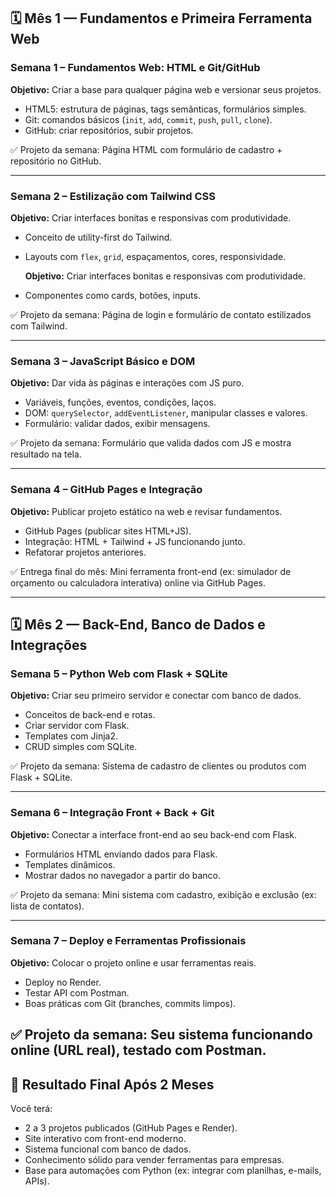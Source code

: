 ## 🗓 **Mês 1 — Fundamentos e Primeira Ferramenta Web**

### **Semana 1 – Fundamentos Web: HTML e Git/GitHub**

**Objetivo:** Criar a base para qualquer página web e versionar seus projetos.

- HTML5: estrutura de páginas, tags semânticas, formulários simples.
- Git: comandos básicos (`init`, `add`, `commit`, `push`, `pull`, `clone`).
- GitHub: criar repositórios, subir projetos.

✅ Projeto da semana: Página HTML com formulário de cadastro + repositório no GitHub.

---

### **Semana 2 – Estilização com Tailwind CSS**

**Objetivo:** Criar interfaces bonitas e responsivas com produtividade.

- Conceito de utility-first do Tailwind.
- Layouts com `flex`, `grid`, espaçamentos, cores, responsividade.
    
    **Objetivo:** Criar interfaces bonitas e responsivas com produtividade.
    
- Componentes como cards, botões, inputs.

✅ Projeto da semana: Página de login e formulário de contato estilizados com Tailwind.

---

### **Semana 3 – JavaScript Básico e DOM**

**Objetivo:** Dar vida às páginas e interações com JS puro.

- Variáveis, funções, eventos, condições, laços.
- DOM: `querySelector`, `addEventListener`, manipular classes e valores.
- Formulário: validar dados, exibir mensagens.

✅ Projeto da semana: Formulário que valida dados com JS e mostra resultado na tela.

---

### **Semana 4 – GitHub Pages e Integração**

**Objetivo:** Publicar projeto estático na web e revisar fundamentos.

- GitHub Pages (publicar sites HTML+JS).
- Integração: HTML + Tailwind + JS funcionando junto.
- Refatorar projetos anteriores.

✅ Entrega final do mês: Mini ferramenta front-end (ex: simulador de orçamento ou calculadora interativa) online via GitHub Pages.

---

## 🗓 **Mês 2 — Back-End, Banco de Dados e Integrações**

### **Semana 5 – Python Web com Flask + SQLite**

**Objetivo:** Criar seu primeiro servidor e conectar com banco de dados.

- Conceitos de back-end e rotas.
- Criar servidor com Flask.
- Templates com Jinja2.
- CRUD simples com SQLite.

✅ Projeto da semana: Sistema de cadastro de clientes ou produtos com Flask + SQLite.

---

### **Semana 6 – Integração Front + Back + Git**

**Objetivo:** Conectar a interface front-end ao seu back-end com Flask.

- Formulários HTML enviando dados para Flask.
- Templates dinâmicos.
- Mostrar dados no navegador a partir do banco.

✅ Projeto da semana: Mini sistema com cadastro, exibição e exclusão (ex: lista de contatos).

---

### **Semana 7 – Deploy e Ferramentas Profissionais**

**Objetivo:** Colocar o projeto online e usar ferramentas reais.

- Deploy no Render.
- Testar API com Postman.
- Boas práticas com Git (branches, commits limpos).

✅ Projeto da semana: Seu sistema funcionando online (URL real), testado com Postman.
---

## 🎯 **Resultado Final Após 2 Meses**

Você terá:

- 2 a 3 projetos publicados (GitHub Pages e Render).
- Site interativo com front-end moderno.
- Sistema funcional com banco de dados.
- Conhecimento sólido para vender ferramentas para empresas.
- Base para automações com Python (ex: integrar com planilhas, e-mails, APIs).
